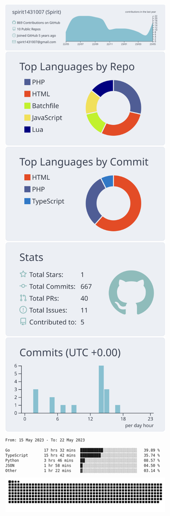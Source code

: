 [![](https://raw.githubusercontent.com/spirit1431007/spirit1431007/master/profile-summary-card-output/nord_bright/0-profile-details.svg)](https://git.io/spiritx)
[![](https://raw.githubusercontent.com/spirit1431007/spirit1431007/master/profile-summary-card-output/nord_bright/1-repos-per-language.svg)](https://git.io/spiritx) [![](https://raw.githubusercontent.com/spirit1431007/spirit1431007/master/profile-summary-card-output/nord_bright/2-most-commit-language.svg)](https://git.io/spiritx)
[![](https://raw.githubusercontent.com/spirit1431007/spirit1431007/master/profile-summary-card-output/nord_bright/3-stats.svg)](https://git.io/spiritx) [![](https://raw.githubusercontent.com/spirit1431007/spirit1431007/master/profile-summary-card-output/nord_bright/4-productive-time.svg)](https://git.io/spiritx)

<!--START_SECTION:waka-->

```text
From: 15 May 2023 - To: 22 May 2023

Go               17 hrs 32 mins  ██████████░░░░░░░░░░░░░░░   39.89 %
TypeScript       15 hrs 42 mins  █████████░░░░░░░░░░░░░░░░   35.74 %
Python           3 hrs 46 mins   ██░░░░░░░░░░░░░░░░░░░░░░░   08.57 %
JSON             1 hr 58 mins    █░░░░░░░░░░░░░░░░░░░░░░░░   04.50 %
Other            1 hr 22 mins    ▓░░░░░░░░░░░░░░░░░░░░░░░░   03.14 %
```

<!--END_SECTION:waka-->

![contribution](https://github.com/spirit1431007/spirit1431007/blob/output/github-contribution-grid-snake.svg)
